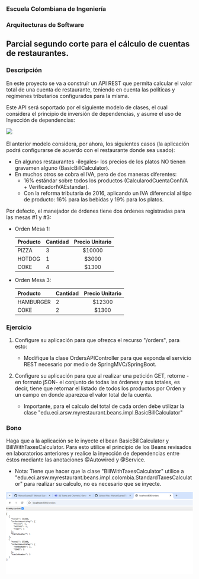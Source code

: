
### Escuela Colombiana de Ingeniería

### Arquitecturas de Software

## Parcial segundo corte para el cálculo de cuentas de restaurantes.

### Descripción

En este proyecto se va a construír un API REST que permita calcular el valor total de una cuenta de restaurante, teniendo en cuenta las políticas y regímenes tributarios configurados para la misma.

Este API será soportado por el siguiente modelo de clases, el cual considera el principio de inversión de dependencias, y asume el uso de Inyección de dependencias:

![](img/ClassDiagram.png)


El anterior modelo considera, por ahora, los siguientes casos (la aplicación podrá configurarse de acuerdo con el restaurante donde sea usado):

* En algunos restaurantes -ilegales- los precios de los platos NO tienen gravamen alguno (BasicBillCalculator).
* En muchos otros se cobra el IVA, pero de dos maneras diferentes:
	* 16% estándar sobre todos los productos (CalcularodCuentaConIVA + VerificadorIVAEstandar).
	* Con la reforma tributaria de 2016, aplicando un IVA diferencial al tipo de producto: 16% para las bebidas y 19% para los platos.


Por defecto, el manejador de órdenes tiene dos órdenes registradas para las mesas #1 y #3:


* Orden Mesa 1:

	| Producto      | Cantidad | Precio Unitario          | 
	| ------------- | ----- |:-------------:| 
	|PIZZA|3|$10000|
	|HOTDOG|1|$3000|
	|COKE|4|$1300|


* Orden Mesa 3:

	| Producto      | Cantidad | Precio  Unitario         | 
	| ------------- | ----- |:-------------:| 
	|HAMBURGER|2|$12300|
	|COKE|2|$1300|




### Ejercicio

1. Configure su aplicación para que ofrezca el recurso "/orders", para esto:
   * Modifique la clase OrdersAPIController para que exponda el servicio REST necesario por medio de SpringMVC/SpringBoot.
2. Configure su aplicación para que al realizar una petición GET, retorne -en formato jSON- el conjunto de todas las órdenes y sus totales, es decir, tiene que retornar el listado de todos los productos por Orden y un campo en donde aparezca el valor total de la cuenta.
	
	* Importante, para el calculo del total de cada orden debe utilizar la clase "edu.eci.arsw.myrestaurant.beans.impl.BasicBillCalculator" 


### Bono

Haga que a la aplicación se le inyecte el bean BasicBillCalculator y BillWithTaxesCalculator. Para esto utilice el principio de los Beans revisados en laboratorios anteriores y realice la inyección de dependencias entre éstos mediante las anotaciones @Autowired y @Service.
* Nota:  Tiene que hacer que la clase "BillWithTaxesCalculator" utilice a "edu.eci.arsw.myrestaurant.beans.impl.colombia.StandardTaxesCalculator" para realizar su calculo, no es necesario que se inyecte.

![](img/ParcialT2.png)
